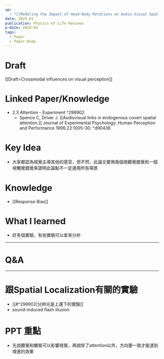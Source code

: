 ```yaml
---
up:
  - "[[Modeling the Impact of Head-Body Rotations on Audio-Visual Spatial Perception for Virtual Reality Applications]]"
date: 2025-01
publication: Physics of Life Reviews
p-date: 2020-04
tags:
  - Paper
  - Paper-Deep
---
```

# Draft
[[Draft=Crossmodal influences on visual perception]]
# Linked Paper/Knowledge
- 2.3 Attention - Experiment ^298902
	- Spence C, Driver J. [[Audiovisual links in endogenous covert spatial attention.]] Journal of Experimental Psychology: Human Perception and Performance 1996;22:1005–30. ^d90436
# Key Idea
- 大家都認為視覺主導其他的感官，但不然。此論文要用兩個視聽覺錯覺和一個視觸覺錯覺來證明此論點不一定適用所有場景
# Knowledge
- [[Response Bias]]
# What I learned
- 好多個實驗，有些實驗可以拿來分析
---
# Q&A
---
# 跟Spatial Localization有關的實驗
- [[#^298902|分辨光是上還下的實驗]]
- sound-induced flash illusion
# PPT 重點
- 先說聽覺和觸覺可以影響視覺，再說除了attention以外，方向要一致才能達到增進的效果